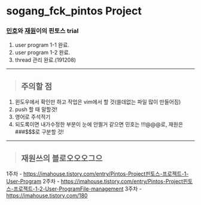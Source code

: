 # sogang_fck_pintos Project

### [민호](https://github.com/dizwe)와 [재원](https://github.com/asomeJay)이의 핀토스 trial

1. user program 1-1 완료.
2. user program 1-2 완료.
3. thread 관리 완료.(191208)

---
> ## 주의할 점
1. 윈도우에서 확인만 하고 작업은 vim에서 할 것(쓸데없는 파일 많이 만들어짐)
2. push 할 때 말할것!
3. 영어로 주석적기
4. 되도록이면 내가수정한 부분이 눈에 안띌거 같으면 민호는 !!!@@@로, 재원은 ###$$$로 구분할 것!

---
> ## 재원쓰의 블로오오오그으
1주차 - https://imahouse.tistory.com/entry/Pintos-Project핀토스-프로젝트-1-User-Program
2주차 - https://imahouse.tistory.com/entry/Pintos-Project핀토스-프로젝트-1-2-User-ProgramFile-management
3주차 - https://imahouse.tistory.com/180
